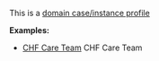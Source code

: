 This is a [domain case/instance profile](profiles.html#domain-profiles)

**Examples:**

*  [CHF Care Team](CareTeam-chf-scenario1-careteam.html) CHF Care Team